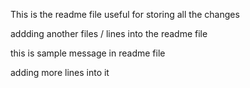 This is the readme file useful for storing all the changes


addding another files / lines into the readme file


this is sample message in readme file


adding more lines into it